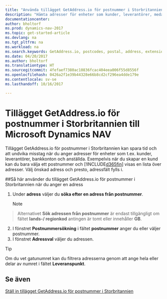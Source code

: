 ```yaml
---
title: "Använda tillägget GetAddress.io för postnummer i Storbritannien"
description: "Hämta adresser för enheter som kunder, leverantörer, medarbetare och banker i Storbritannien från tjänsten GetAddress.io."
documentationcenter: 
author: bholtorf
ms.prod: dynamics-nav-2017
ms.topic: get-started-article
ms.devlang: na
ms.tgt_pltfrm: na
ms.workload: na
ms.search.keywords: GetAddress.io, postcodes, postal, address, extension
ms.date: 04/20/2017
ms.author: bholtorf
ms.translationtype: HT
ms.sourcegitcommit: 4fefaef7380ac10836fcac404eea006f55d8556f
ms.openlocfilehash: 0426a2f1e39b44328e66b8cd2cf296ea4dde179e
ms.contentlocale: sv-se
ms.lasthandoff: 10/16/2017

---
```


# <a name="the-getaddressio-uk-postcodes-extension-to-microsoft-dynamics-nav"></a>Tillägget GetAddress.io för postnummer i Storbritannien till Microsoft Dynamics NAV
Tillägget GetAddress.io för postnummer i Storbritannien kan spara tid och att undvika misstag när du anger adresser för enheter som t.ex. kunder, leverantörer, bankkonton och anställda. Exempelvis när du skapar en kund kan du bara välja ett postnummer och [!INCLUDE[d365fin](includes/d365fin_md.md)] visas en lista över adresser. Välj önskad adress och presto, adressfält fylls i.  

##<a name="to-use-the-getaddressio-uk-postcodes-extension-when-you-enter-an-address"></a>Så här använder du tillägget GetAddress.io för postnummer i Storbritannien när du anger en adress
1. Under **adress** väljer du **söka efter en adress från postnummer**.  

    > [!NOTE]  
>   Alternativet **Sök adressen från postnummer** är endast tillgängligt om fältet **lands-/ regionkod** antingen är tomt eller innehåller **GB**.
2. I fönstret **Postnummersökning** i fältet **postnummer** anger du eller väljer postnummer.  
3. I fönstret **Adressval** väljer du adressen.  

> [!TIP]  
>   Om du vet gatunumret kan du filtrera adresserna genom att ange hela eller delar av numret i fältet **Leveranspunkt**.


## <a name="see-also"></a>Se även
[Ställ in tillägget GetAddress.io för postnummer i Storbritannien](LocalFunctionality/UnitedKingdom/uk-setup-postal-code-service.md)

